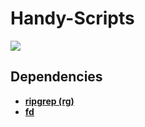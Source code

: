 # Handy-Scripts
![](https://img.shields.io/github/languages/top/Elvyria/Handy-Scripts?style=flat-square)


## Dependencies
- [**ripgrep (rg)**](https://github.com/BurntSushi/ripgrep)  
- [**fd**](https://github.com/sharkdp/fd)
